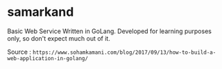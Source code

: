 # samarkand

Basic Web Service Written in GoLang. Developed for learning purposes only, so don't expect much out of it.

Source :
`https://www.sohamkamani.com/blog/2017/09/13/how-to-build-a-web-application-in-golang/`
